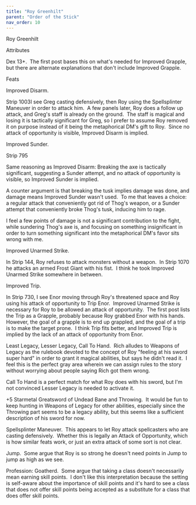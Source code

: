 ```yaml
---
title: "Roy Greenhilt"
parent: "Order of the Stick"
nav_order: 10
---
```

Roy Greenhilt

Attributes

Dex 13+.  The first post bases this on what's needed for Improved Grapple, but there are alternate explanations that don't include Improved Grapple.

Feats

Improved Disarm.

Strip 1003I see Greg casting defensively, then Roy using the Spellsplinter Maneuver in order to attack him.  A few panels later, Roy does a follow up attack, and Greg's staff is already on the ground.  The staff is magical and losing it is tactically significant for Greg, so I prefer to assume Roy removed it on purpose instead of it being the metaphorical DM's gift to Roy.  Since no attack of opportunity is visible, Improved Disarm is implied.

Improved Sunder. 

Strip 795

Same reasoning as Improved Disarm: Breaking the axe is tactically significant, suggesting a Sunder attempt, and no attack of opportunity is visible, so Improved Sunder is implied.  

A counter argument is that breaking the tusk implies damage was done, and damage means Improved Sunder wasn't used.  To me that leaves a choice: a regular attack that conveniently got rid of Thog's weapon, or a Sunder attempt that conveniently broke Thog's tusk, inducing him to rage.

I feel a few points of damage is not a significant contribution to the fight, while sundering Thog's axe is, and focusing on something insignificant in order to turn something significant into the metaphorical DM's favor sits wrong with me.

Improved Unarmed Strike. 

In Strip 144, Roy refuses to attack monsters without a weapon.  In Strip 1070 he attacks an armed Frost Giant with his fist.  I think he took Improved Unarmed Strike somewhere in between.

Improved Trip.

In Strip 730, I see Enor moving through Roy's threatened space and Roy using his attack of opportunity to Trip Enor.  Improved Unarmed Strike is necessary for Roy to be allowed an attack of opportunity.  The first post lists the Trip as a Grapple, probably because Roy grabbed Enor with his hands.  However, the goal of a grapple is to end up grappled, and the goal of a trip is to make the target prone.  I think Trip fits better, and Improved Trip is implied by the lack of an attack of opportunity from Enor.

Least Legacy, Lesser Legacy, Call To Hand.  Rich alludes to Weapons of Legacy as the rulebook devoted to the concept of Roy "feeling at his sword super hard" in order to grant it magical abilities, but says he didn't read it.  I feel this is the perfect gray area wherein we can assign rules to the story without worrying about people saying Rich got them wrong.

Call To Hand is a perfect match for what Roy does with his sword, but I'm not convinced Lesser Legacy is needed to activate it.

+5 Starmetal Greatsword of Undead Bane and Throwing.  It would be fun to keep hunting in Weapons of Legacy for other abilities, especially since the Throwing part seems to be a legacy ability, but this seems like a sufficient description of his sword for now.

Spellsplinter Maneuver.  This appears to let Roy attack spellcasters who are casting defensively.  Whether this is legally an Attack of Opportunity, which is how similar feats work, or just an extra attack of some sort is not clear.

Jump.  Some argue that Roy is so strong he doesn't need points in Jump to jump as high as we see.

Profession: Goatherd.  Some argue that taking a class doesn't necessarily mean earning skill points.  I don't like this interpretation because the setting is self-aware about the importance of skill points and it's hard to see a class that does not offer skill points being accepted as a substitute for a class that does offer skill points.

